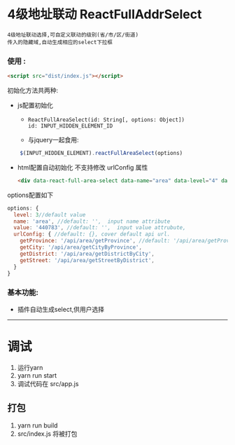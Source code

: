 # 4级地址联动 ReactFullAddrSelect

	4级地址联动选择,可自定义联动的级别(省/市/区/街道)
    传入的隐藏域,自动生成相应的select下拉框

### 使用 :

```html
<script src="dist/index.js"></script>
```

初始化方法共两种:

- js配置初始化

  - ```
    ReactFullAreaSelect(id: String[, options: Object])
    id: INPUT_HIDDEN_ELEMENT_ID 
    ```

  - 与jquery一起食用:

```javascript
    $(INPUT_HIDDEN_ELEMENT).reactFullAreaSelect(options)
```

- html配置自动初始化
  不支持修改 urlConfig 属性

  ```html
  <div data-react-full-area-select data-name="area" data-level="4" data-value="440783"></div>
  ```

options配置如下
```javascript
options: {
  level: 3//default value
  name: 'area', //default: '',  input name attribute
  value: '440783', //default: '',  input value attrubute,
  urlConfig: { //default: {}, cover default api url.
    getProvince: '/api/area/getProvince', //default: '/api/area/getProvince.html',
    getCity: '/api/area/getCityByProvince',
    getDistrict: '/api/area/getDistrictByCity',
    getStreet: '/api/area/getStreetByDistrict',
  }
}
```



### 基本功能:

- 插件自动生成select,供用户选择




------------

# 调试

1.  运行yarn
2.  yarn run start
3.  调试代码在 src/app.js

## 打包

1. yarn run build
2. src/index.js 将被打包

